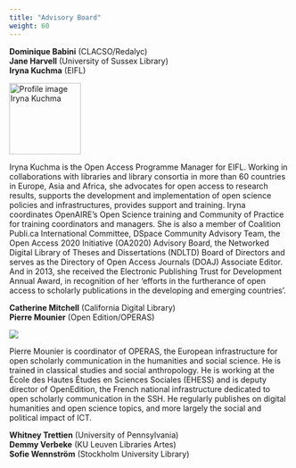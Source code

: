 ```yaml
---
title: "Advisory Board"
weight: 60
---
```


**Dominique Babini** (CLACSO/Redalyc)  
**Jane Harvell** (University of Sussex Library)  
**Iryna Kuchma** (EIFL)

<img src="/images/iryna/IrynaKuchma.jpg" alt ="Profile image Iryna Kuchma" style="width:128px;height:128px;">


Iryna Kuchma is the Open Access Programme Manager for EIFL. Working in collaborations with libraries and library consortia in more than 60 countries in Europe, Asia and Africa, she advocates for open access to research results, supports the development and implementation of open science policies and infrastructures, provides support and training. Iryna coordinates OpenAIRE’s Open Science training and Community of Practice for training coordinators and managers. She is also a member of Coalition Publi.ca International Committee, DSpace Community Advisory Team, the Open Access 2020 Initiative (OA2020) Advisory Board, the Networked Digital Library of Theses and Dissertations (NDLTD) Board of Directors and serves as the Directory of Open Access Journals (DOAJ) Associate Editor. And in 2013, she received the Electronic Publishing Trust for Development Annual Award, in recognition of her ‘efforts in the furtherance of open access to scholarly publications in the developing and emerging countries’.  

**Catherine Mitchell** (California Digital Library)  
**Pierre Mounier** (Open Edition/OPERAS)  

![](/images/Pierre/pmouniercouleur.png)

Pierre Mounier is coordinator of OPERAS, the European infrastructure for open scholarly communication in the humanities and social science. He is trained in classical studies and social anthropology. He is working at the École des Hautes Études en Sciences Sociales (EHESS) and is deputy director of OpenEdition, the French national infrastructure dedicated to open scholarly communication in the SSH. He regularly publishes on digital humanities and open science topics, and more largely the social and political impact of ICT.

**Whitney Trettien** (University of Pennsylvania)  
**Demmy Verbeke** (KU Leuven Libraries Artes)  
**Sofie Wennström** (Stockholm University Library)  
